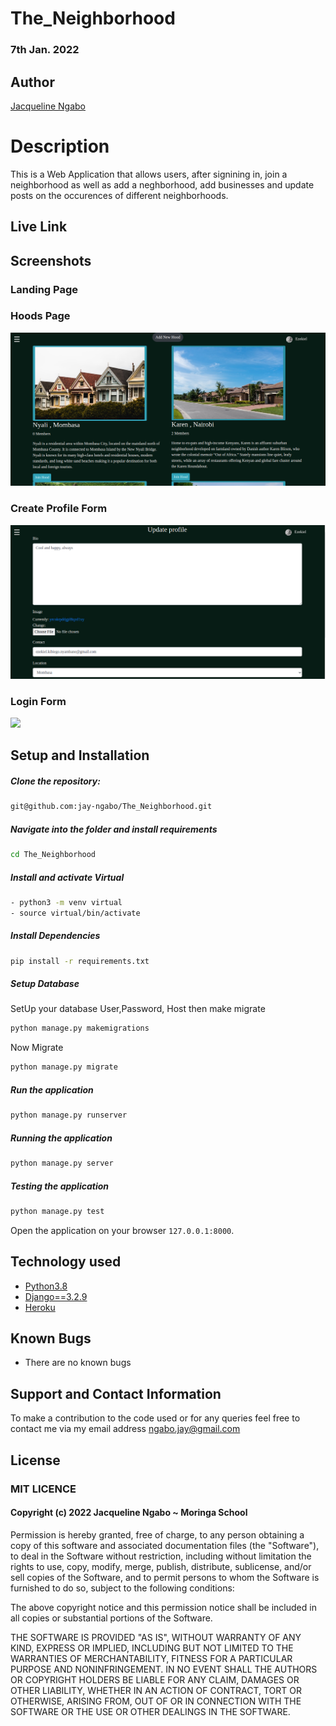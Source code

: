 # The_Neighborhood

### 7th Jan. 2022

## Author  
  
[Jacqueline Ngabo](https://github.com/jay-ngabo)  
  
# Description  

This is a Web Application that allows users, after signining in, join a neighborhood as well as add a neghborhood, add businesses and update posts on the occurences of different neighborhoods.

##  Live Link  
 
  
## Screenshots 

### Landing Page



### Hoods Page

<img src="static/images/hood.png">

### Create Profile Form

<img src="static/images/prof_form.png">

### Login Form

<img src="static/images/login.png">



## Setup and Installation  
  
##### Clone the repository:  
 ```bash 
 git@github.com:jay-ngabo/The_Neighborhood.git
```
##### Navigate into the folder and install requirements  
 ```bash 
cd The_Neighborhood
```
##### Install and activate Virtual  
 ```bash 
- python3 -m venv virtual 
- source virtual/bin/activate  
```  
##### Install Dependencies  
 ```bash 
 pip install -r requirements.txt 
```  
 ##### Setup Database  
  SetUp your database User,Password, Host then make migrate  
 ```bash 
python manage.py makemigrations
 ``` 
 Now Migrate  
 ```bash 
 python manage.py migrate 
```
##### Run the application  
 ```bash 
 python manage.py runserver 
``` 
##### Running the application  
 ```bash 
 python manage.py server 
```
##### Testing the application  
 ```bash 
 python manage.py test 
```
Open the application on your browser `127.0.0.1:8000`.  
  
  
## Technology used  
  
* [Python3.8](https://www.python.org/)  
* [Django==3.2.9](https://docs.djangoproject.com/en/2.2/)  
* [Heroku](https://heroku.com)  
  
  
## Known Bugs  
* There are no known bugs  
  
## Support and Contact Information 

To make a contribution to the code used or for any queries feel free to contact me via my email address ngabo.jay@gmail.com

## License

### MIT LICENCE

#### Copyright (c) 2022 **Jacqueline  Ngabo** ~ Moringa School

Permission is hereby granted, free of charge, to any person obtaining a copy of this software and associated documentation files (the "Software"), to deal in the Software without restriction, including without limitation the rights to use, copy, modify, merge, publish, distribute, sublicense, and/or sell copies of the Software, and to permit persons to whom the Software is furnished to do so, subject to the following conditions:

The above copyright notice and this permission notice shall be included in all copies or substantial portions of the Software.

THE SOFTWARE IS PROVIDED "AS IS", WITHOUT WARRANTY OF ANY KIND, EXPRESS OR IMPLIED, INCLUDING BUT NOT LIMITED TO THE WARRANTIES OF MERCHANTABILITY, FITNESS FOR A PARTICULAR PURPOSE AND NONINFRINGEMENT. IN NO EVENT SHALL THE AUTHORS OR COPYRIGHT HOLDERS BE LIABLE FOR ANY CLAIM, DAMAGES OR OTHER LIABILITY, WHETHER IN AN ACTION OF CONTRACT, TORT OR 
OTHERWISE, ARISING FROM, OUT OF OR IN CONNECTION WITH THE SOFTWARE OR THE USE OR OTHER DEALINGS IN THE SOFTWARE.



